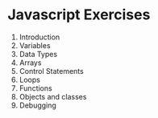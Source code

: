 # Javascript Exercises

 1. Introduction
 2. Variables
 3. Data Types
 4. Arrays
 5. Control Statements
 6. Loops
 7. Functions
 8. Objects and classes
 9. Debugging

